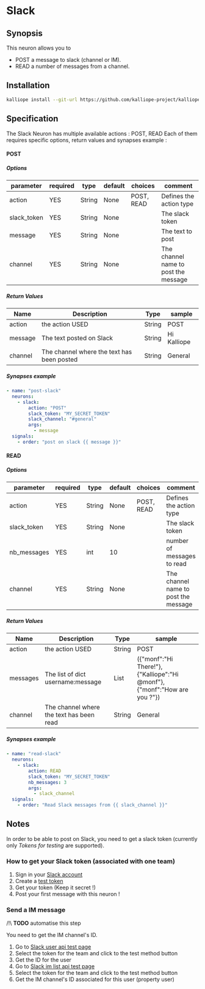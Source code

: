 # Slack

## Synopsis

This neuron allows you to 
- POST a message to slack (channel or IM).
- READ a number of messages from a channel.

## Installation
```bash
kalliope install --git-url https://github.com/kalliope-project/kalliope_neuron_slack.git
```

## Specification

The Slack Neuron has multiple available actions : POST, READ
Each of them requires specific options, return values and synapses example : 

#### POST 
##### Options


| parameter   | required | type   | default | choices    | comment                              |
|-------------|----------|--------|---------|------------|--------------------------------------|
| action      | YES      | String | None    | POST, READ | Defines the action type              |
| slack_token | YES      | String | None    |            | The slack token                      |
| message     | YES      | String | None    |            | The text to post                     |
| channel     | YES      | String | None    |            | The channel name to post the message |


##### Return Values

| Name    | Description                                | Type   | sample      |
|---------|--------------------------------------------|--------|-------------|
| action  | the action USED                            | String | POST        |
| message | The text posted on Slack                   | String | Hi Kalliope |
| channel | The channel where the text has been posted | String | General     |

##### Synapses example

``` yml
- name: "post-slack"
  neurons:
    - slack:
        action: "POST"
        slack_token: "MY_SECRET_TOKEN"
        slack_channel: "#general"
        args:
          - message
  signals:
    - order: "post on slack {{ message }}"
```


#### READ
##### Options


| parameter   | required | type   | default | choices    | comment                              |
|-------------|----------|--------|---------|------------|--------------------------------------|
| action      | YES      | String | None    | POST, READ | Defines the action type              |
| slack_token | YES      | String | None    |            | The slack token                      |
| nb_messages | YES      | int    | 10      |            | number of messages to read           |
| channel     | YES      | String | None    |            | The channel name to post the message |


##### Return Values

| Name     | Description                                | Type   | sample                                                                    |
|----------|--------------------------------------------|--------|---------------------------------------------------------------------------|
| action   | the action USED                            | String | POST                                                                      |
| messages | The list of dict username:message          | List   | ({"monf":"Hi There!"}, {"Kalliope":"Hi @monf"}, {"monf":"How are you ?"}) |
| channel  | The channel where the text has been read   | String | General                                                                   |

##### Synapses example

``` yml
- name: "read-slack"
  neurons:
    - slack:
        action: READ
        slack_token: "MY_SECRET_TOKEN"
        nb_messages: 3
        args:
          - slack_channel
  signals:
    - order: "Read Slack messages from {{ slack_channel }}"
```

##### 

## Notes

In order to be able to post on Slack, you need to get a slack token (currently only *Tokens for testing* are supported). 

### How to get your Slack token (associated with one team)

1. Sign in your [Slack account](https://slack.com/signin)
2. Create a [test token](https://api.slack.com/docs/oauth-test-tokens)
6. Get your token (Keep it secret !)
7. Post your first message with this neuron !

### Send a IM message
/!\ __TODO__ automatise this step 

You need to get the IM channel's ID.

 1. Go to [Slack user api test page](https://api.slack.com/methods/users.list/test) 
 2. Select the token for the team and click to the test method button
 3. Get the ID for the user  
 4. Go to [Slack im list api test page](https://api.slack.com/methods/im.list/test) 
 5. Select the token for the team and click to the test method button
 6. Get the IM channel's ID associated for this user (property user)
